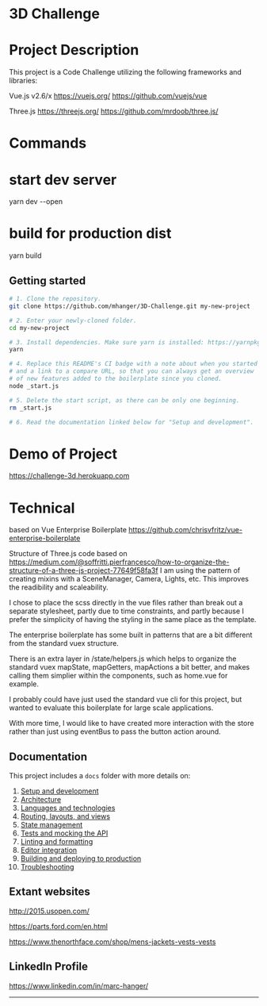 # 3D Challenge

# Project Description
This project is a Code Challenge utilizing the following frameworks and libraries:

Vue.js v2.6/x
https://vuejs.org/
https://github.com/vuejs/vue

Three.js
https://threejs.org/
https://github.com/mrdoob/three.js/

# Commands

# start dev server

yarn dev --open

# build for production dist

yarn build

## Getting started

```bash
# 1. Clone the repository.
git clone https://github.com/mhanger/3D-Challenge.git my-new-project

# 2. Enter your newly-cloned folder.
cd my-new-project

# 3. Install dependencies. Make sure yarn is installed: https://yarnpkg.com/lang/en/docs/install
yarn

# 4. Replace this README's CI badge with a note about when you started
# and a link to a compare URL, so that you can always get an overview
# of new features added to the boilerplate since you cloned.
node _start.js

# 5. Delete the start script, as there can be only one beginning.
rm _start.js

# 6. Read the documentation linked below for "Setup and development".
```

# Demo of Project

https://challenge-3d.herokuapp.com

# Technical

based on Vue Enterprise Boilerplate
https://github.com/chrisvfritz/vue-enterprise-boilerplate

Structure of Three.js code based on
https://medium.com/@soffritti.pierfrancesco/how-to-organize-the-structure-of-a-three-js-project-77649f58fa3f
I am using the pattern of creating mixins with a SceneManager, Camera, Lights, etc. This improves the readibility and scaleability.

I chose to place the scss directly in the vue files rather than break out a separate stylesheet, partly due to time constraints, and partly because I prefer the simplicity of having the styling in the same place as the template.

The enterprise boilerplate has some built in patterns that are a bit different from the standard vuex structure.

There is an extra layer in /state/helpers.js which helps to organize the standard vuex mapState, mapGetters, mapActions a bit better, and makes calling them simplier within the components, such as home.vue for example.

I probably could have just used the standard vue cli for this project, but wanted to evaluate this boilerplate for large scale applications.

With more time, I would like to have created more interaction with the store rather than just using eventBus to pass the button action around.

## Documentation

This project includes a `docs` folder with more details on:

1.  [Setup and development](docs/development.md)
1.  [Architecture](docs/architecture.md)
1.  [Languages and technologies](docs/tech.md)
1.  [Routing, layouts, and views](docs/routing.md)
1.  [State management](docs/state.md)
1.  [Tests and mocking the API](docs/tests.md)
1.  [Linting and formatting](docs/linting.md)
1.  [Editor integration](docs/editors.md)
1.  [Building and deploying to production](docs/production.md)
1.  [Troubleshooting](docs/troubleshooting.md)

## Extant websites
http://2015.usopen.com/

https://parts.ford.com/en.html

https://www.thenorthface.com/shop/mens-jackets-vests-vests

## LinkedIn Profile

https://www.linkedin.com/in/marc-hanger/

****
